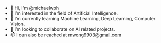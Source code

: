 - 👋 Hi, I’m @michaelwph
- 👀 I’m interested in the field of Artificial Intelligence.
- 🌱 I’m currently learning Machine Learning, Deep Learning, Computer Vision.
- 💞️ I’m looking to collaborate on AI related projects.
- 📫 I can also be reached at mwong9903@gmail.com

<!---
michaelwph/michaelwph is a ✨ special ✨ repository because its `README.md` (this file) appears on your GitHub profile.
You can click the Preview link to take a look at your changes.
--->
